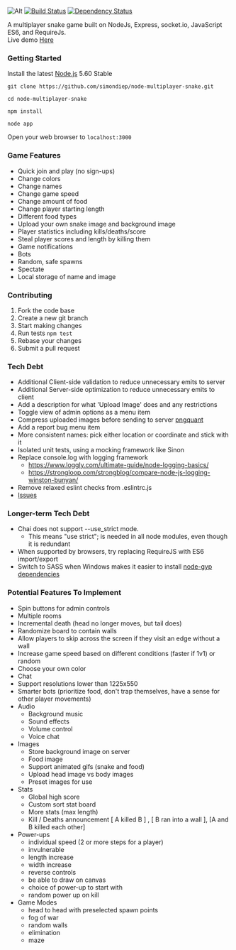 ![Alt](http://simondiep.github.io/img/snake.gif)
[![Build Status](https://travis-ci.org/simondiep/node-multiplayer-snake.svg?branch=master)](https://travis-ci.org/simondiep/node-multiplayer-snake)
[![Dependency Status](https://david-dm.org/simondiep/node-multiplayer-snake/status.svg?style=flat)](https://david-dm.org/simondiep/node-multiplayer-snake)  

A multiplayer snake game built on NodeJs, Express, socket.io, JavaScript ES6, and RequireJs.  
Live demo [Here](https://node-multiplayer-snake.herokuapp.com/)

### Getting Started

Install the latest [Node.js](http://nodejs.org) 5.60 Stable

`git clone https://github.com/simondiep/node-multiplayer-snake.git`

`cd node-multiplayer-snake`

`npm install`

`node app`

Open your web browser to `localhost:3000`


### Game Features
 - Quick join and play (no sign-ups)
 - Change colors
 - Change names
 - Change game speed
 - Change amount of food
 - Change player starting length
 - Different food types
 - Upload your own snake image and background image
 - Player statistics including kills/deaths/score
 - Steal player scores and length by killing them
 - Game notifications
 - Bots
 - Random, safe spawns
 - Spectate
 - Local storage of name and image

### Contributing

1. Fork the code base
2. Create a new git branch
3. Start making changes
4. Run tests `npm test`
5. Rebase your changes
6. Submit a pull request

### Tech Debt
 - Additional Client-side validation to reduce unnecessary emits to server
 - Additional Server-side optimization to reduce unnecessary emits to client
 - Add a description for what 'Upload Image' does and any restrictions
 - Toggle view of admin options as a menu item
 - Compress uploaded images before sending to server [pngquant](https://pngquant.org/)
 - Add a report bug menu item
 - More consistent names: pick either location or coordinate and stick with it
 - Isolated unit tests, using a mocking framework like Sinon
 - Replace console.log with logging framework
    - https://www.loggly.com/ultimate-guide/node-logging-basics/
    - https://strongloop.com/strongblog/compare-node-js-logging-winston-bunyan/
 - Remove relaxed eslint checks from .eslintrc.js
 - [Issues](https://github.com/simondiep/node-multiplayer-snake/issues)
 
### Longer-term Tech Debt
 - Chai does not support --use_strict mode.  
    - This means "use strict"; is needed in all node modules, even though it is redundant
 - When supported by browsers, try replacing RequireJS with ES6 import/export
 - Switch to SASS when Windows makes it easier to install [node-gyp dependencies](https://github.com/nodejs/node-gyp/issues/629)

### Potential Features To Implement
 - Spin buttons for admin controls
 - Multiple rooms
 - Incremental death (head no longer moves, but tail does)
 - Randomize board to contain walls
 - Allow players to skip across the screen if they visit an edge without a wall
 - Increase game speed based on different conditions (faster if 1v1) or random
 - Choose your own color
 - Chat
 - Support resolutions lower than 1225x550
 - Smarter bots (prioritize food, don't trap themselves, have a sense for other player movements)
 - Audio
    - Background music
    - Sound effects
    - Volume control
    - Voice chat
 - Images
    - Store background image on server
    - Food image
    - Support animated gifs (snake and food)
    - Upload head image vs body images
    - Preset images for use
 - Stats
    - Global high score
    - Custom sort stat board
    - More stats (max length)
    - Kill / Deaths announcement [ A killed B ] , [ B ran into a wall ], [A and B killed each other]
 - Power-ups
    - individual speed (2 or more steps for a player)
    - invulnerable
    - length increase
    - width increase
    - reverse controls
    - be able to draw on canvas
    - choice of power-up to start with
    - random power up on kill
 - Game Modes
    - head to head with preselected spawn points
    - fog of war
    - random walls
    - elimination
    - maze
